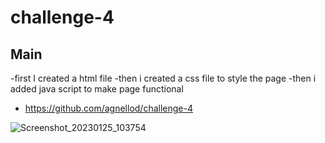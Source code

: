 # challenge-4


## Main
-first I created a html file
-then i created a css file to style the page
-then i added java script to make page functional

- https://github.com/agnellod/challenge-4

![Screenshot_20230125_103754](https://user-images.githubusercontent.com/119445300/214731657-aa0eb21f-5bab-4147-81cf-2b9307d55d57.png)